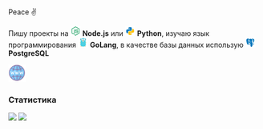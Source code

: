 Peace ✌️

Пишу проекты на <img src="https://raw.githubusercontent.com/Redume/Redume/master/icons/nodejs.svg" height=20> **Node.js** или <img src="https://raw.githubusercontent.com/Redume/Redume/master/icons/python.svg" height=20> **Python**, изучаю язык программирования <img src="https://raw.githubusercontent.com/Redume/Redume/master/icons/golang.svg" height=20> **GoLang**, в качестве базы данных использую <img src="https://raw.githubusercontent.com/Redume/Redume/master/icons/postgresql.svg" height=20> **PostgreSQL**


<a href="https://redume.live" content="text/html; charset=utf-8"><img src="https://raw.githubusercontent.com/Redume/Redume/master/icons/website.svg" height=35></a>

### Статистика

![](https://raw.githubusercontent.com/Redume/github-stats/master/generated/overview.svg#gh-dark-mode-only)
![](https://raw.githubusercontent.com/Redume/github-stats/master/generated/languages.svg#gh-dark-mode-only)
